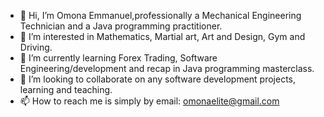 - 👋 Hi, I’m Omona Emmanuel,professionally a Mechanical Engineering Technician and a Java programming practitioner.
- 👀 I’m interested in Mathematics, Martial art, Art and Design, Gym and Driving.
- 🌱 I’m currently learning Forex Trading, Software Engineering/development and recap in Java programming masterclass.
- 💞️ I’m looking to collaborate on any software development projects, learning and teaching.
- 📫 How to reach me is simply by email: omonaelite@gmail.com

<!---
OMONa-E/OMONa-E is a ✨ special ✨ repository because its `README.md` (this file) appears on your GitHub profile.
You can click the Preview link to take a look at your changes.
--->
